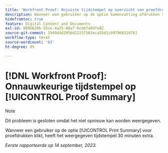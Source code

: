 ```yaml
---
title: 'Workfront Proof: Onjuiste tijdstempel op overzicht van proefdrukken'
description: Wanneer een gebruiker op de optie Samenvatting afdrukken voor proefdrukken klikt, heeft de weergegeven tijdstempel een extra 30 minuten.
hidefromtoc: true
feature: Digital Content and Documents
exl-id: 089b620b-55ce-4a35-88a7-0cb6fa0dfe82
source-git-commit: 1940d4d2956d22237563eca55d1cb979603187b1
workflow-type: tm+mt
source-wordcount: '63'
ht-degree: 0%

---
```


# [!DNL Workfront Proof]: Onnauwkeurige tijdstempel op [!UICONTROL Proof Summary]

>[!NOTE]
>
>Dit probleem is gesloten omdat het niet opnieuw kan worden weergegeven.

Wanneer een gebruiker op de optie [!UICONTROL Print Summary] voor proefdrukken klikt, heeft het weergegeven tijdstempel 30 minuten extra.

_Eerste rapporteerde op 14 september, 2023._



<!--CHECK ME - NO VIEWS APR-JUN 2025-->

